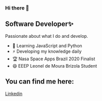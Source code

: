 ### Hi there 👋

<!--
**leticia-rodriguesf/leticia-rodriguesf** is a ✨ _special_ ✨ repository because its `README.md` (this file) appears on your GitHub profile.-->


## Software Developer✨
Passionate about what I do and develop.

* 🌱 Learning JavaScript and Python
* ⚡ Developing my knowledge daily
* 🏆 Nasa Space Apps Brazil 2020 Finalist
* 😄 EEEP Leonel de Moura Brizola Student

## You can find me here: 
[Linkedin](https://www.linkedin.com/in/leticia-rodri/)
